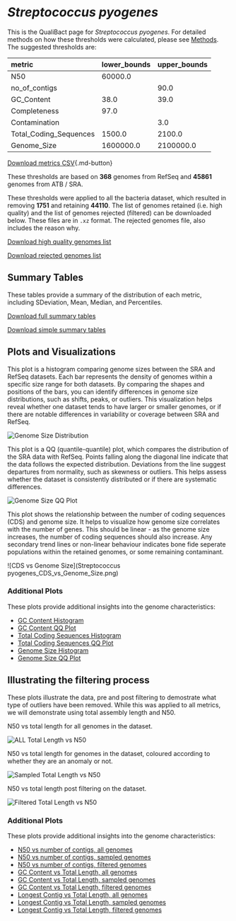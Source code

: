 # *Streptococcus pyogenes*

This is the QualiBact page for *Streptococcus pyogenes*. For detailed methods on how these thresholds were calculated, please see [Methods](../../methods.md).
The suggested thresholds are: 

| metric                 | lower_bounds   | upper_bounds   |
|:-----------------------|:---------------|:---------------|
| N50                    | 60000.0        |                |
| no_of_contigs          |                | 90.0           |
| GC_Content             | 38.0           | 39.0           |
| Completeness           | 97.0           |                |
| Contamination          |                | 3.0            |
| Total_Coding_Sequences | 1500.0         | 2100.0         |
| Genome_Size            | 1600000.0      | 2100000.0      |

[Download metrics CSV](Streptococcus_pyogenes_metrics.csv){.md-button}


These thresholds are based on **368** genomes from RefSeq and **45861** genomes from ATB / SRA.

These thresholds were applied to all the bacteria dataset, which resulted in removing **1751** and retaining **44110**.
The list of genomes retained (i.e. high quality) and the list of genomes rejected (filtered) can be downloaded below. These files are in `.xz` format. The rejected genomes file, also includes the reason why.

[Download high quality genomes list](Streptococcus_pyogenes_high_quality_genomes.csv.xz)


[Download rejected genomes list](Streptococcus_pyogenes_filtered_out_genomes.csv.xz)



## Summary Tables
These tables provide a summary of the distribution of each metric, including SDeviation, Mean, Median, and Percentiles.

[Download full summary tables](summary.csv)

[Download simple summary tables](selected_summary.csv)

## Plots and Visualizations

This plot is a histogram comparing genome sizes between the SRA and RefSeq datasets. Each bar represents the density of genomes within a specific size range for both datasets. By comparing the shapes and positions of the bars, you can identify differences in genome size distributions, such as shifts, peaks, or outliers. This visualization helps reveal whether one dataset tends to have larger or smaller genomes, or if there are notable differences in variability or coverage between SRA and RefSeq.

![Genome Size Distribution](Genome_Size_refseq_histogram_kde.png)

This plot is a QQ (quantile-quantile) plot, which compares the distribution of the SRA data with RefSeq. Points falling along the diagonal line indicate that the data follows the expected distribution. Deviations from the line suggest departures from normality, such as skewness or outliers. This helps assess whether the dataset is consistently distributed or if there are systematic differences.

![Genome Size QQ Plot](Genome_Size_refseq_qqplot.png)

This plot shows the relationship between the number of coding sequences (CDS) and genome size. It helps to visualize how genome size correlates with the number of genes. This should be linear - as the genome size increases, the number of coding sequences should also increase. Any secondary trend lines or non-linear behaviour indicates bone fide seperate populations within the retained genomes, or some remaining contaminant. 

![CDS vs Genome Size](Streptococcus pyogenes_CDS_vs_Genome_Size.png)

### Additional Plots

These plots provide additional insights into the genome characteristics:

- [GC Content Histogram](GC_Content_refseq_histogram_kde.png)
- [GC Content QQ Plot](GC_Content_refseq_qqplot.png)
- [Total Coding Sequences Histogram](Total_Coding_Sequences_refseq_histogram_kde.png)
- [Total Coding Sequences QQ Plot](Total_Coding_Sequences_refseq_qqplot.png)
- [Genome Size Histogram](Genome_Size_refseq_histogram_kde.png)
- [Genome Size QQ Plot](Genome_Size_refseq_qqplot.png)
## Illustrating the filtering process
These plots illustrate the data, pre and post filtering to demostrate what type of outliers have been removed. While this was applied to all metrics, we will demonstrate using total assembly length and N50.

N50 vs total length for all genomes in the dataset.

![ALL Total Length vs N50](Streptococcus_pyogenes_all_total_length_N50.png)

N50 vs total length for genomes in the dataset, coloured according to whether they are an anomaly or not.

![Sampled Total Length vs N50](Streptococcus_pyogenes_sample_total_length_N50.png)

N50 vs total length post filtering on the dataset.

![Filtered Total Length vs N50](Streptococcus_pyogenes_filt_total_length_N50.png)

### Additional Plots

These plots provide additional insights into the genome characteristics:

- [N50 vs number of contigs, all genomes](Streptococcus_pyogenes_all_N50_number.png)
- [N50 vs number of contigs, sampled genomes](Streptococcus_pyogenes_sample_N50_number.png)
- [N50 vs number of contigs, filtered genomes](Streptococcus_pyogenes_filt_N50_number.png)
- [GC Content vs Total Length, all genomes](Streptococcus_pyogenes_all_total_length_GC_Content.png)
- [GC Content vs Total Length, sampled genomes](Streptococcus_pyogenes_sample_total_length_GC_Content.png)
- [GC Content vs Total Length, filtered genomes](Streptococcus_pyogenes_filt_total_length_GC_Content.png)
- [Longest Contig vs Total Length, all genomes](Streptococcus_pyogenes_all_total_length_longest.png)
- [Longest Contig vs Total Length, sampled genomes](Streptococcus_pyogenes_sample_total_length_longest.png)
- [Longest Contig vs Total Length, filtered genomes](Streptococcus_pyogenes_filt_total_length_longest.png)

